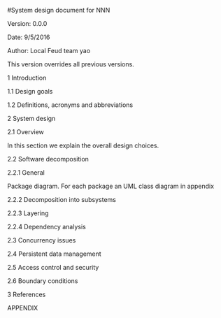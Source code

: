 #System design document for NNN

  Version: 0.0.0
  
  Date: 9/5/2016 
  
  Author: Local Feud team yao 

This version overrides all previous versions.

1 Introduction

1.1 Design goals

1.2 Definitions, acronyms and abbreviations 

2 System design

2.1 Overview 

In this section we explain the overall design choices.

2.2 Software decomposition

2.2.1 General

Package diagram. For each package an UML class diagram in 
appendix

2.2.2 Decomposition into subsystems 

2.2.3 Layering

2.2.4 Dependency analysis

2.3 Concurrency issues

2.4 Persistent data management

2.5 Access control and security

2.6 Boundary conditions 

3 References

  APPENDIX 
